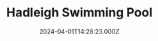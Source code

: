 ---
date: 2024-04-01T14:28:23.000Z
title: Hadleigh Swimming Pool
latitude: 52.04454122139633
longitude: 0.9586564785024496
category: checkin
---